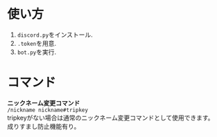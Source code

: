 # 使い方
1. `discord.py`をインストール.
2. `.token`を用意.
3. `bot.py`を実行.

# コマンド
**ニックネーム変更コマンド**  
`/nickname nickname#tripkey`  
tripkeyがない場合は通常のニックネーム変更コマンドとして使用できます。  
成りすまし防止機能有り。